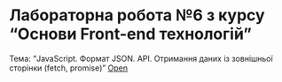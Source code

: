 # Лабораторна робота №6 з курсу “Основи Front-end технологій” 
Тема: “JavaScript. Формат JSON. API. Отримання даних із зовнішньої сторінки (fetch, promise)”
[Open](https://masedko.github.io/basicfe/lab6/)
